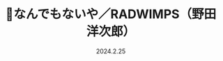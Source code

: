 ---
layout: Cover
permalink: /Nandemonaiya/
title: 🌌なんでもないや／RADWIMPS（野田洋次郎）
path: 20240225_Nandemonaiya
date: 2024.2.25
youtube: jSuhOOQgCnA
bilibili: BV1mt421a7Pg
netease: 184732689
qq: 002KwYoG2Ailjv
shorts_youtube: qM9kDpVPsVs
shorts_bilibili: BV1Eu4m1N7BP
---
